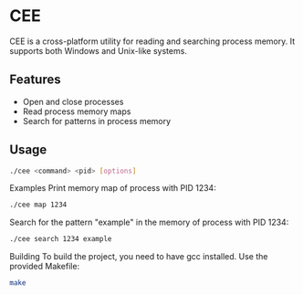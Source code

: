 # CEE

CEE is a cross-platform utility for reading and searching process memory. It supports both Windows and Unix-like systems.

## Features
- Open and close processes
- Read process memory maps
- Search for patterns in process memory

## Usage
```sh
./cee <command> <pid> [options]
```

Examples
Print memory map of process with PID 1234:

```sh
./cee map 1234
```

Search for the pattern "example" in the memory of process with PID 1234:

```sh
./cee search 1234 example
```
Building
To build the project, you need to have gcc installed. Use the provided Makefile:
```sh
make
```